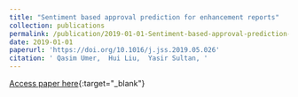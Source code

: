 ```yaml
---
title: "Sentiment based approval prediction for enhancement reports"
collection: publications
permalink: /publication/2019-01-01-Sentiment-based-approval-prediction-for-enhancement-reports
date: 2019-01-01
paperurl: 'https://doi.org/10.1016/j.jss.2019.05.026'
citation: ' Qasim Umer,  Hui Liu,  Yasir Sultan, '
---
```

[Access paper here](https://doi.org/10.1016/j.jss.2019.05.026){:target="_blank"}
